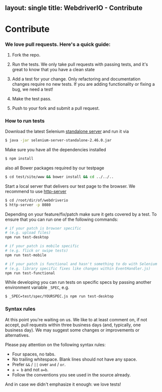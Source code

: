 layout: single
title: WebdriverIO - Contribute
--------------

Contribute
==========

### We love pull requests. Here's a quick guide:

1. Fork the repo.

2. Run the tests. We only take pull requests with passing tests, and it's great
to know that you have a clean state

3. Add a test for your change. Only refactoring and documentation changes
require no new tests. If you are adding functionality or fixing a bug, we need
a test!

4. Make the test pass.

5. Push to your fork and submit a pull request.

### How to run tests

Download the latest Selenium [standalone server](http://selenium-release.storage.googleapis.com/index.html)
and run it via

```sh
$ java -jar selenium-server-standalone-2.46.0.jar
```

Make sure you have all the dependencies installed

```sh
$ npm install
```

also all Bower packages required by our testpage

```sh
$ cd test/site/www && bower install && cd ../../..
```

Start a local server that delivers our test page to the browser. We recommend to
use [http-server](https://www.npmjs.org/package/http-server)

```sh
$ cd /root/dir/of/webdriverio
$ http-server -p 8080
```

Depending on your feature/fix/patch make sure it gets covered by a test.
To ensure that you can run one of the following commands:

```sh
# if your patch is browser specific
# (e.g. upload files)
npm run test-desktop

# if your patch is mobile specific
# (e.g. flick or swipe tests)
npm run test-mobile

# if your patch is functional and hasn't something to do with Selenium
# (e.g. library specific fixes like changes within EventHandler.js)
npm run test-functional
```

While developing you can run tests on specific specs by passing another
environment variable `_SPEC`, e.g.

```sh
$ _SPEC=test/spec/YOURSPEC.js npm run test-desktop
```

### Syntax rules

At this point you're waiting on us. We like to at least comment on, if not
accept, pull requests within three business days (and, typically, one business
day). We may suggest some changes or improvements or alternatives.

Please pay attention on the following syntax rules:

- Four spaces, no tabs.
- No trailing whitespace. Blank lines should not have any space.
- Prefer `&&` / `||` over `and` / `or`.
- `a = b` and not `a=b`.
- Follow the conventions you see used in the source already.

And in case we didn't emphasize it enough: we love tests!
